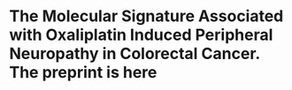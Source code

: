 # The Molecular Signature Associated with Oxaliplatin Induced Peripheral Neuropathy in Colorectal Cancer. The preprint is here 
